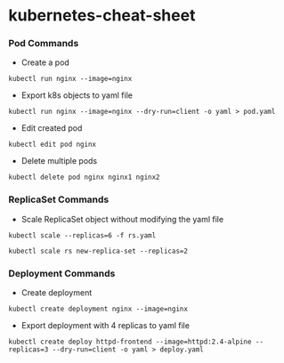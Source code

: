 # kubernetes-cheat-sheet

### Pod Commands

- Create a pod
```shell
kubectl run nginx --image=nginx
```

- Export k8s objects to yaml file
```shell
kubectl run nginx --image=nginx --dry-run=client -o yaml > pod.yaml
```

- Edit created pod
```shell
kubectl edit pod nginx
```

- Delete multiple pods
```shell
kubectl delete pod nginx nginx1 nginx2
```

### ReplicaSet Commands

- Scale ReplicaSet object without modifying the yaml file
```shell
kubectl scale --replicas=6 -f rs.yaml
```
```shell
kubectl scale rs new-replica-set --replicas=2
```

### Deployment Commands

- Create deployment
```shell
kubectl create deployment nginx --image=nginx
```

- Export deployment with 4 replicas to yaml file
```shell
kubectl create deploy httpd-frontend --image=httpd:2.4-alpine --replicas=3 --dry-run=client -o yaml > deploy.yaml
```